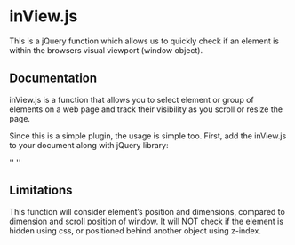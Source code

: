 inView.js
=========

This is a jQuery function which allows us to quickly check if an element 
is within the browsers visual viewport (window object).


Documentation
-------------
inView.js is a function that allows you to select element or group of elements on a web page and track their visibility as you scroll or resize the page. 

Since this is a simple plugin, the usage is simple too.
First, add the inView.js to your document along with jQuery library:

'<script type="text/javascript" src="//ajax.googleapis.com/ajax/libs/jquery/1.7.2/jquery.min.js"></script>'
'<script type="text/javascript" src="_js/jquery.inView.js"></script>'



Limitations
-----------

This function will consider element’s position and dimensions, compared to dimension and scroll position of window. It will NOT check if the element is hidden using css, or positioned behind another object using z-index.
